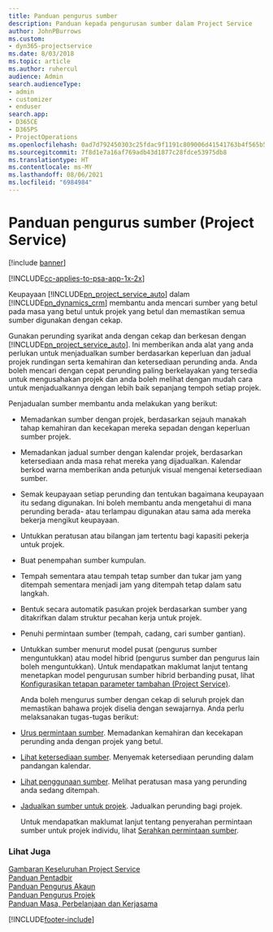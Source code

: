 ```yaml
---
title: Panduan pengurus sumber
description: Panduan kepada pengurusan sumber dalam Project Service
author: JohnPBurrows
ms.custom:
- dyn365-projectservice
ms.date: 8/03/2018
ms.topic: article
ms.author: ruhercul
audience: Admin
search.audienceType:
- admin
- customizer
- enduser
search.app:
- D365CE
- D365PS
- ProjectOperations
ms.openlocfilehash: 0ad7d792450303c25fdac9f1191c809006d41541763b4f565b55abfa6da58a0a
ms.sourcegitcommit: 7f8d1e7a16af769adb43d1877c28fdce53975db8
ms.translationtype: HT
ms.contentlocale: ms-MY
ms.lasthandoff: 08/06/2021
ms.locfileid: "6984984"
---
```

# <a name="resource-manager-guide-project-service"></a>Panduan pengurus sumber (Project Service)

[!include [banner](../includes/psa-now-project-operations.md)]

[!INCLUDE[cc-applies-to-psa-app-1x-2x](../includes/cc-applies-to-psa-app-1x-2x.md)]

Keupayaan [!INCLUDE[pn_project_service_auto](../includes/pn-project-service-auto.md)] dalam [!INCLUDE[pn_dynamics_crm](../includes/pn-dynamics-crm.md)] membantu anda mencari sumber yang betul pada masa yang betul untuk projek yang betul dan memastikan semua sumber digunakan dengan cekap.  
  
 Gunakan perunding syarikat anda dengan cekap dan berkesan dengan [!INCLUDE[pn_project_service_auto](../includes/pn-project-service-auto.md)]. Ini memberikan anda alat yang anda perlukan untuk menjadualkan sumber berdasarkan keperluan dan jadual projek rundingan serta kemahiran dan ketersediaan perunding anda. Anda boleh mencari dengan cepat perunding paling berkelayakan yang tersedia untuk mengusahakan projek dan anda boleh melihat dengan mudah cara untuk menjadualkannya dengan lebih baik sepanjang tempoh setiap projek.  
  
 Penjadualan sumber membantu anda melakukan yang berikut:  
  
- Memadankan sumber dengan projek, berdasarkan sejauh manakah tahap kemahiran dan kecekapan mereka sepadan dengan keperluan sumber projek.  
  
- Memadankan jadual sumber dengan kalendar projek, berdasarkan ketersediaan anda masa rehat mereka yang dijadualkan. Kalendar berkod warna memberikan anda petunjuk visual mengenai ketersediaan sumber.  
  
- Semak keupayaan setiap perunding dan tentukan bagaimana keupayaan itu sedang digunakan. Ini boleh membantu anda mengetahui di mana perunding berada- atau terlampau digunakan atau sama ada mereka bekerja mengikut keupayaan.  
  
- Untukkan peratusan atau bilangan jam tertentu bagi kapasiti pekerja untuk projek.  
  
- Buat penempahan sumber kumpulan.  
  
- Tempah sementara atau tempah tetap sumber dan tukar jam yang ditempah sementara menjadi jam yang ditempah tetap dalam satu langkah.  
  
- Bentuk secara automatik pasukan projek berdasarkan sumber yang ditakrifkan dalam struktur pecahan kerja untuk projek.  
  
- Penuhi permintaan sumber (tempah, cadang, cari sumber gantian).  
  
- Untukkan sumber menurut model pusat (pengurus sumber menguntukkan) atau model hibrid (pengurus sumber dan pengurus lain boleh menguntukkan). Untuk mendapatkan maklumat lanjut tentang menetapkan model pengurusan sumber hibrid berbanding pusat, lihat [Konfigurasikan tetapan parameter tambahan (Project Service)](../psa/configure-additional-parameters-settings.md).  
  
  Anda boleh mengurus sumber dengan cekap di seluruh projek dan memastikan bahawa projek diselia dengan sewajarnya. Anda perlu melaksanakan tugas-tugas berikut:  
  
- [Urus permintaan sumber](../psa/manage-resource-requests.md). Memadankan kemahiran dan kecekapan perunding anda dengan projek yang betul.  
  
- [Lihat ketersediaan sumber](../psa/view-resource-availability.md). Menyemak ketersediaan perunding dalam pandangan kalendar.  
  
- [Lihat penggunaan sumber](../psa/view-resource-utilization.md). Melihat peratusan masa yang perunding anda sedang ditempah.  
  
- [Jadualkan sumber untuk projek](../psa/schedule-resources-project.md). Jadualkan perunding bagi projek.  
  
  Untuk mendapatkan maklumat lanjut tentang penyerahan permintaan sumber untuk projek individu, lihat [Serahkan permintaan sumber](../psa/submit-resource-requests.md).  
  
### <a name="see-also"></a>Lihat Juga  
 [Gambaran Keseluruhan Project Service](../psa/overview.md)   
 [Panduan Pentadbir](../psa/admin-guide.md)   
 [Panduan Pengurus Akaun](../psa/account-manager-guide.md)   
 [Panduan Pengurus Projek](../psa/project-manager-guide.md)   
 [Panduan Masa, Perbelanjaan dan Kerjasama](../psa/time-expense-collaboration-guide.md)


[!INCLUDE[footer-include](../includes/footer-banner.md)]